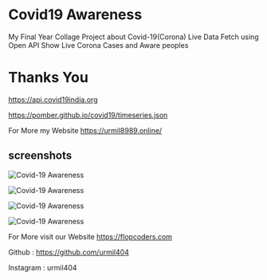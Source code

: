 # Covid19 Awareness
My Final Year Collage Project about Covid-19(Corona)
Live Data Fetch using Open API
Show Live Corona Cases and Aware peoples

# Thanks You

https://api.covid19india.org

https://pomber.github.io/covid19/timeseries.json


For More my Website https://urmil8989.online/

## screenshots

![Covid-19 Awareness](Screenshots/01.png/?raw=true "Optional Title")

![Covid-19 Awareness](Screenshots/02.png/?raw=true "Optional Title")

![Covid-19 Awareness](Screenshots/03.png/?raw=true "Optional Title")

![Covid-19 Awareness](Screenshots/04.png/?raw=true "Optional Title")



For More visit our Website https://flopcoders.com

Github : https://github.com/urmil404

Instagram : urmil404
